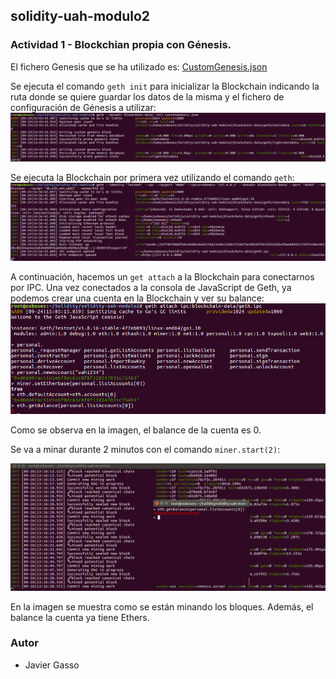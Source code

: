 ## solidity-uah-modulo2

### **Actividad 1** - Blockchian propia con Génesis.

El fichero Genesis que se ha utilizado es: [CustomGenesis.json](CustomGenesis.json)

Se ejecuta el comando `geth init` para inicializar la Blockchain indicando la ruta donde se quiere guardar los datos de la misma y el fichero de configuración de Génesis a utilizar:
![Captura 1](screenshots/screen001.png "Captura 1")

Se ejecuta la Blockchain por primera vez  utilizando el comando `geth`:
![Captura 2](screenshots/screen002.png "Captura 2")

A continuación, hacemos un `get attach` a la Blockchain para conectarnos por IPC. Una vez conectados a la consola de JavaScript de Geth, ya podemos crear una cuenta en la Blockchain y ver su balance:
![Captura 3](screenshots/screen003.png "Captura 3")

Como se observa en la imagen, el balance de la cuenta es 0.

Se va a minar durante 2 minutos con el comando `miner.start(2)`:

![Captura 4](screenshots/screen004.png "Captura 4")

En la imagen se muestra como se están minando los bloques. Además, el balance la cuenta ya tiene Ethers.

### Autor
- Javier Gasso
